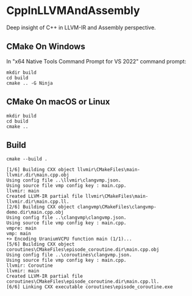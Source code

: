 # CppInLLVMAndAssembly
Deep insight of C++ in LLVM-IR and Assembly perspective.

## CMake On Windows
In "x64 Native Tools Command Prompt for VS 2022" command prompt:
```shell
mkdir build
cd build
cmake .. -G Ninja
```

## CMake On macOS or Linux
```shell
mkdir build
cd build
cmake ..
```

## Build
```shell
cmake --build .

[1/6] Building CXX object llvmir\CMakeFiles\main-llvmir.dir\main.cpp.obj
Using config file ..\llvmir\clangvmp.json.
Using source file vmp config key : main.cpp.
llvmir: main
Created LLVM-IR partial file llvmir\CMakeFiles\main-llvmir.dir\main.cpp.ll.
[2/6] Building CXX object clangvmp\CMakeFiles\clangvmp-demo.dir\main.cpp.obj
Using config file ..\clangvmp\clangvmp.json.
Using source file vmp config key : main.cpp.
vmpre: main
vmp: main
+> Encoding UraniumVCPU function main (1/1)...
[5/6] Building CXX object coroutines\CMakeFiles\episode_coroutine.dir\main.cpp.obj
Using config file ..\coroutines\clangvmp.json.
Using source file vmp config key : main.cpp.
llvmir: Coroutine
llvmir: main
Created LLVM-IR partial file coroutines\CMakeFiles\episode_coroutine.dir\main.cpp.ll.
[6/6] Linking CXX executable coroutines\episode_coroutine.exe
```